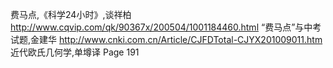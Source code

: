 费马点,《科学24小时》,谈祥柏 http://www.cqvip.com/qk/90367x/200504/1001184460.html
“费马点”与中考试题,金建华    http://www.cnki.com.cn/Article/CJFDTotal-CJYX201009011.htm
近代欧氏几何学,单墫译     Page 191
